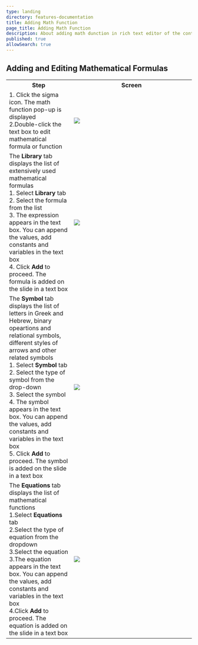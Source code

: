 ```yaml
---
type: landing
directory: features-documentation
title: Adding Math Function
page_title: Adding Math Function
description: About adding math dunction in rich text editor of the content editor 
published: true
allowSearch: true
---
```


## Adding and Editing Mathematical Formulas    

<table>
  <tr>
    <th style="width:35%;">Step</th>
    <th style="width:65%;">Screen</th>
  </tr>  
  <tr>
    <td>1. Click the sigma icon. The math function pop-up is displayed 
    <br>2.Double-click the text box to edit mathematical formula or function
    </td>
    <td><img src="pages/features-documentation/images/mathfunction/math-text.png"> </td>
  </tr>
  <tr>
    <td>The <b>Library</b> tab displays the list of extensively used mathematical formulas 
    <br>1. Select <b>Library</b> tab
    <br>2. Select the formula from the list
    <br>3. The expression appears in the text box. You can append the values, add constants and variables in the text box
    <br>4. Click <b>Add</b> to proceed. The formula is added on the slide in a text box
    </td>
    <td><img src="pages/features-documentation/images/mathfunction/math-library.png">
    </td>
  </tr>
  <tr>
    <td>The <b>Symbol</b> tab displays the list of letters in Greek and Hebrew, binary opeartions and relational symbols, different styles of arrows and other related symbols 
    <br>1. Select <b>Symbol</b> tab
    <br>2. Select the type of symbol from the drop-down 
    <br>3. Select the symbol 
    <br>4. The symbol appears in the text box. You can append the values, add constants and variables in the text box 
    <br>5. Click <b>Add</b> to proceed. The symbol is added on the slide in a text box
    </td>
    <td><img src="pages/features-documentation/images/mathfunction/math-symbol.png">
    </td>
  </tr>
  <tr>
    <td>The <b>Equations</b> tab displays the list of mathematical functions  
    <br>1.Select <b>Equations</b> tab
    <br>2.Select the type of equation from the dropdown 
    <br>3.Select the equation 
    <br>3.The equation appears in the text box. You can append the values, add constants and variables in the text box  
    <br>4.Click <b>Add</b> to proceed. The equation is added on the slide in a text box
    </td>
    <td><img src="pages/features-documentation/images/mathfunction/math-equation.png">
    </td>
  </tr>
</table>
